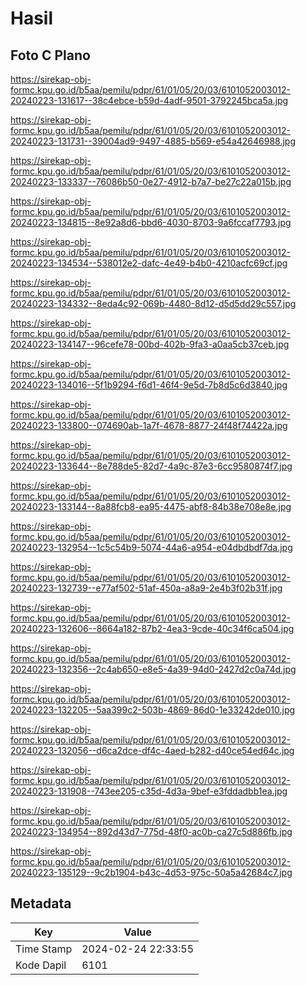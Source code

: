 # Hasil

## Foto C Plano

https://sirekap-obj-formc.kpu.go.id/b5aa/pemilu/pdpr/61/01/05/20/03/6101052003012-20240223-131617--38c4ebce-b59d-4adf-9501-3792245bca5a.jpg

https://sirekap-obj-formc.kpu.go.id/b5aa/pemilu/pdpr/61/01/05/20/03/6101052003012-20240223-131731--39004ad9-9497-4885-b569-e54a42646988.jpg

https://sirekap-obj-formc.kpu.go.id/b5aa/pemilu/pdpr/61/01/05/20/03/6101052003012-20240223-133337--76086b50-0e27-4912-b7a7-be27c22a015b.jpg

https://sirekap-obj-formc.kpu.go.id/b5aa/pemilu/pdpr/61/01/05/20/03/6101052003012-20240223-134815--8e92a8d6-bbd6-4030-8703-9a6fccaf7793.jpg

https://sirekap-obj-formc.kpu.go.id/b5aa/pemilu/pdpr/61/01/05/20/03/6101052003012-20240223-134534--538012e2-dafc-4e49-b4b0-4210acfc69cf.jpg

https://sirekap-obj-formc.kpu.go.id/b5aa/pemilu/pdpr/61/01/05/20/03/6101052003012-20240223-134332--8eda4c92-069b-4480-8d12-d5d5dd29c557.jpg

https://sirekap-obj-formc.kpu.go.id/b5aa/pemilu/pdpr/61/01/05/20/03/6101052003012-20240223-134147--96cefe78-00bd-402b-9fa3-a0aa5cb37ceb.jpg

https://sirekap-obj-formc.kpu.go.id/b5aa/pemilu/pdpr/61/01/05/20/03/6101052003012-20240223-134016--5f1b9294-f6d1-46f4-9e5d-7b8d5c6d3840.jpg

https://sirekap-obj-formc.kpu.go.id/b5aa/pemilu/pdpr/61/01/05/20/03/6101052003012-20240223-133800--074690ab-1a7f-4678-8877-24f48f74422a.jpg

https://sirekap-obj-formc.kpu.go.id/b5aa/pemilu/pdpr/61/01/05/20/03/6101052003012-20240223-133644--8e788de5-82d7-4a9c-87e3-6cc9580874f7.jpg

https://sirekap-obj-formc.kpu.go.id/b5aa/pemilu/pdpr/61/01/05/20/03/6101052003012-20240223-133144--8a88fcb8-ea95-4475-abf8-84b38e708e8e.jpg

https://sirekap-obj-formc.kpu.go.id/b5aa/pemilu/pdpr/61/01/05/20/03/6101052003012-20240223-132954--1c5c54b9-5074-44a6-a954-e04dbdbdf7da.jpg

https://sirekap-obj-formc.kpu.go.id/b5aa/pemilu/pdpr/61/01/05/20/03/6101052003012-20240223-132739--e77af502-51af-450a-a8a9-2e4b3f02b31f.jpg

https://sirekap-obj-formc.kpu.go.id/b5aa/pemilu/pdpr/61/01/05/20/03/6101052003012-20240223-132606--8664a182-87b2-4ea3-9cde-40c34f6ca504.jpg

https://sirekap-obj-formc.kpu.go.id/b5aa/pemilu/pdpr/61/01/05/20/03/6101052003012-20240223-132356--2c4ab650-e8e5-4a39-94d0-2427d2c0a74d.jpg

https://sirekap-obj-formc.kpu.go.id/b5aa/pemilu/pdpr/61/01/05/20/03/6101052003012-20240223-132205--5aa399c2-503b-4869-86d0-1e33242de010.jpg

https://sirekap-obj-formc.kpu.go.id/b5aa/pemilu/pdpr/61/01/05/20/03/6101052003012-20240223-132056--d6ca2dce-df4c-4aed-b282-d40ce54ed64c.jpg

https://sirekap-obj-formc.kpu.go.id/b5aa/pemilu/pdpr/61/01/05/20/03/6101052003012-20240223-131908--743ee205-c35d-4d3a-9bef-e3fddadbb1ea.jpg

https://sirekap-obj-formc.kpu.go.id/b5aa/pemilu/pdpr/61/01/05/20/03/6101052003012-20240223-134954--892d43d7-775d-48f0-ac0b-ca27c5d886fb.jpg

https://sirekap-obj-formc.kpu.go.id/b5aa/pemilu/pdpr/61/01/05/20/03/6101052003012-20240223-135129--9c2b1904-b43c-4d53-975c-50a5a42684c7.jpg


## Metadata

| Key        | Value               |
| ---------- | ------------------- |
| Time Stamp | 2024-02-24 22:33:55 |
| Kode Dapil | 6101                |



